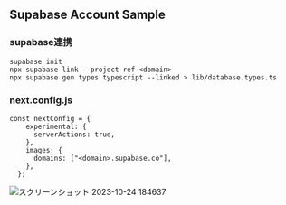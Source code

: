 ## Supabase Account Sample



### supabase連携
```
supabase init
npx supabase link --project-ref <domain>
npx supabase gen types typescript --linked > lib/database.types.ts
```

### next.config.js
```
const nextConfig = {
    experimental: {
      serverActions: true,
    },
    images: {
      domains: ["<domain>.supabase.co"],
    },
  };
```
  
![スクリーンショット 2023-10-24 184637](https://github.com/shogoisaji/supabase-account/assets/131496728/d0b41fdc-08dd-48e8-a17c-3163f9942162)
